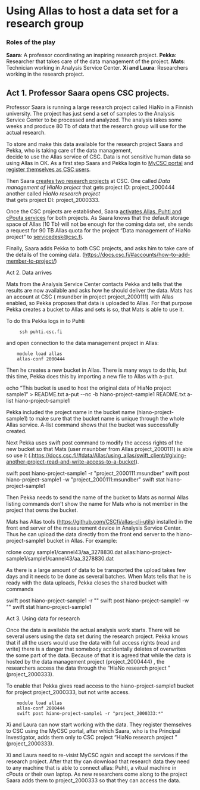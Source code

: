 # Using Allas to host a data set for a research group #


### Roles of the play ###

**Saara**:   A professor coordinating an inspiring research project.
**Pekka**:  Researcher that takes care of the data management of the project.
**Mats**:    Technician working in Analysis Service Center.
**Xi and Laura**:   Researchers working in the research project. 
 

## Act 1. Professor Saara opens CSC projects. ##

Professor Saara is running a large research project called HiaNo in a Finnish university. 
The project has just send a set of samples to the Analysis Service Center to be processed and analyzed. 
The analysis takes some weeks and produce 80 Tb of data that the research group will use for the actual research.

To store and make this data available for the research project Saara and Pekka, who is taking care of the data management,  
decide to use the Allas service of CSC. Data is not sensitive human data so using Allas in OK. 
As a first step Saara and Pekka login to [MyCSC portal](https://my.csc.fi) and [register themselves as CSC users](../../accounts/how-to-create-new-user-account/).

Then Saara [creates two research projects](../../accounts/how-to-create-new-project/) at CSC. One called _Data management of HiaNo project_
that gets project ID: project_2000444  another called _HiaNo research project_  
that gets project DI: project_2000333.

Once the CSC projects are established, 
Saara [activates Allas, Puhti and cPouta services](https://docs.csc.fi/#accounts/how-to-add-service-access-for-project/) for both projects.  As Saara knows that the default storage space of Allas (10 Tb) will not be enough for the coming data set, she sends a request for 90 TB Allas quota for the project “Data management of HiaNo project” to servicedesk@csc.fi.

Finally, Saara adds Pekka to both CSC projects, and asks him to take care of the details of the coming data.  (https://docs.csc.fi/#accounts/how-to-add-member-to-project/)


Act 2. Data arrives

Mats from the Analysis Service Center contacts Pekka and tells that the results are now available and  asks how he should deliver the data. Mats has an account at CSC ( msundber in project project_2000111) with Allas enabled, so Pekka proposes that data is uploaded to Allas. For that purpose Pekka creates a bucket to Allas and sets is so, that Mats is able to use it.

To do this Pekka logs in to Puhti 
  
         ssh puhti.csc.fi   

and open connection to the data management project in Allas:

        module load allas
        allas-conf 2000444

Then he creates a new bucket in Allas. There is many ways to do this, but this time, Pekka does this by importing a new file to Allas with a-put.

   echo “This bucket is used to host the original data of HiaNo project sample1” > README.txt
   a-put --nc -b hiano-project-sample1 README.txt
   a-list hiano-project-sample1 

Pekka included the project name in the bucket name (hiano-project-sample1) to make sure that the bucket name is unique through the whole Allas service. A-list command shows that the bucket was successfully created.

Next Pekka uses swift post command to modify the access rights of the new bucket so that Mats (user msunbber from Allas project_2000111) is able so use it (.https://docs.csc.fi/#data/Allas/using_allas/swift_client/#giving-another-project-read-and-write-access-to-a-bucket).

swift post hiano-project-sample1 -r "project_2000111:msundber"
swift post hiano-project-sample1 -w "project_2000111:msundber"
swift stat hiano-project-sample1

Then Pekka needs to send the name of the bucket to Mats as normal Allas listing commands don’t show the name for Mats who is not member in the project that owns the bucket.

Mats has Allas tools (https://github.com/CSCfi/allas-cli-utils) installed in the front end server of the measurement device in Analysis Service Center. Thus he can upload the data directly from the front end server to the  hiano-project-sample1 bucket in Allas. For example:

rclone copy sample1/cannel43/aa_3278830.dat  allas:hiano-project-sample1/sample1/cannel43/aa_3278830.dat

As there is a large amount of data to be transported the upload takes few days and it needs to be done as several batches. When Mats tells that he is ready with the data uploads, Pekka closes the shared bucket with commands

swift post hiano-project-sample1 -r ""
swift post hiano-project-sample1 -w ""
swift stat hiano-project-sample1


Act 3. Using data for research

Once the data is available the actual analysis work starts. There will be several users using the data set during the research project. Pekka knows that if all the users would use the data with full access rights
(read and write) there is a danger that somebody accidentally deletes of overwrites the some part of the data.  Because of that it is agreed that while the data is hosted by the data management project (project_2000444) , the researchers access the data through  the “HiaNo research project ” (project_2000333).

To enable that Pekka gives read access to the hiano-project-sample1 bucket for project  project_2000333, but not write access.

        module load allas
        allas-conf 2000444
        swift post hiano-project-sample1 -r "project_2000333:*"
 
Xi and Laura can now start working with the data. They register themselves to CSC  using the MyCSC portal, after which Saara, who is the Principal Investigator, adds them only to CSC project “HiaNo research project ” (project_2000333).

Xi and Laura need to re-visist MyCSC again and accept the services if the research project. After that thy can download that  research data they need to any machine that is able to connect allas: Puhti, a vitual machine in cPouta or their own laptop. As new researchers come along to the project Saara adds them to project_2000333 so that they can access the data.

